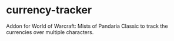 # currency-tracker
Addon for World of Warcraft: Mists of Pandaria Classic to track the currencies over multiple characters.
